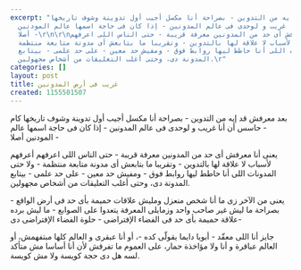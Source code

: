 ```yaml
---
excerpt: "بعد معرفش قد إيه من التدوين - بصراحة أنا مكسل أجيب أول تدوينة وشوف تاريخها
  كام - حاسس أن أنا غريب و لوحدى فى عالم المدونين - إذا كان فى حاجة اسمها عالم المودنين
  أصلا -\r\n\r\nيعنى أنا معرفش أى حد من المدونين معرفة قريبة - حتى الناس اللى اعرفهم
  أعرفهم ﻷسباب لا علاقة لها بالتدوين - وتقريبا ما بتابعش أى مدونة متابعة منتظمة -
  ولا حتى المدونات اللى أنا حاطط ليها روابط فوق - ومفيش حد معين - على حد علمى - بيتابع
  المدونة دى، وحتى أغلب التعليقات من أشخاص مجهولين.\r"
categories: []
layout: post
title: غريب فى أرض المدونين
created: 1155501507
---
```

بعد معرفش قد إيه من التدوين - بصراحة أنا مكسل أجيب أول تدوينة وشوف تاريخها كام - حاسس أن أنا غريب و لوحدى فى عالم المدونين - إذا كان فى حاجة اسمها عالم المودنين أصلا -

يعنى أنا معرفش أى حد من المدونين معرفة قريبة - حتى الناس اللى اعرفهم أعرفهم ﻷسباب لا علاقة لها بالتدوين - وتقريبا ما بتابعش أى مدونة متابعة منتظمة - ولا حتى المدونات اللى أنا حاطط ليها روابط فوق - ومفيش حد معين - على حد علمى - بيتابع المدونة دى، وحتى أغلب التعليقات من أشخاص مجهولين.

يعنى من اﻵخر زى ما أنا شخص منعزل ومليش علاقات حميمة بأى حد فى أرض الواقع - بصراحة ما ليش غير صاحب واحد وزمايلى المعرفة يتعدوا على الصوابع - ما ليش برده علاقة حميمة بأى حد فى الفضاء اﻹفتراضى - حلوة الفضاء اﻹفتراضى دى-

جايز أنا اللى معقّد - أبويا دايما يقولّى كده -، أو أنا عبقرى و العالم كلها مبتفهمش، أو العالم عباقرة و أنا ولا مؤاخذة حمار، على العموم ما تفرقش ﻷن أنا أساسا مش متأكد لسه هل دى حجة كويسة ولا مش كويسة.
